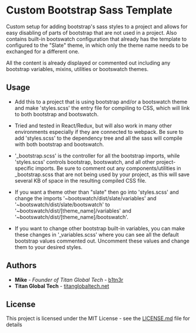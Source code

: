 # Custom Bootstrap Sass Template

Custom setup for adding bootstrap's sass styles to a project and allows for easy disabling of parts of bootstrap that are not used in a project. Also contains built-in bootswatch configuration that already has the template to configured to the "Slate" theme, in which only the theme name needs to be exchanged for a different one. 

All the content is already displayed or commented out including any bootstrap variables, mixins, utilities or bootswatch themes.

## Usage

- Add this to a project that is using bootstrap and/or a bootswatch theme and make 'styles.scss' the entry file for compiling to CSS, which will link to both bootstrap and bootswatch.

- Tried and tested in React/Redux, but will also work in many other environments especially if they are connected to webpack. Be sure to add 'styles.scss' to the dependency tree and all the sass will compile with both bootstrap and bootswatch.

- '_bootstrap.scss' is the controller for all the bootstrap imports, while 'styles.scss' controls bootstrap, bootswatch, and all other project-specific imports. Be sure to comment out any components/utilities in _bootstrap.scss that are not being used by your project, as this will save several KB of space in the resulting compiled CSS file.

- If you want a theme other than "slate" then go into 'styles.scss' and change the imports '~bootswatch/dist/slate/variables' and '~bootswatch/dist/slate/bootswatch' to '~bootswatch/dist/[theme_name]/variables' and '~bootswatch/dist/[theme_name]/bootswatch'.

- If you want to change other bootstrap built-in variables, you can make these changes in '_variables.scss' where you can see all the default bootstrap values commented out. Uncomment these values and change them to your desired styles. 


## Authors

* **Mike** - *Founder of Titan Global Tech* - [b1tn3r](https://github.com/b1tn3r)
* **Titan Global Tech** - [titanglobaltech.net](http://titanglobaltech.net)

## License

This project is licensed under the MIT License - see the [LICENSE.md](LICENSE.md) file for details